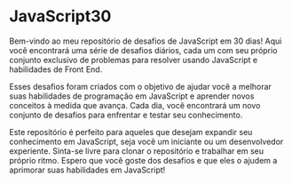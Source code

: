 # JavaScript30
Bem-vindo ao meu repositório de desafios de JavaScript em 30 dias! Aqui você encontrará uma série de desafios diários, cada um com seu próprio conjunto exclusivo de problemas para resolver usando JavaScript e habilidades de Front End.

Esses desafios foram criados com o objetivo de ajudar você a melhorar suas habilidades de programação em JavaScript e aprender novos conceitos à medida que avança. Cada dia, você encontrará um novo conjunto de desafios para enfrentar e testar seu conhecimento.

Este repositório é perfeito para aqueles que desejam expandir seu conhecimento em JavaScript, seja você um iniciante ou um desenvolvedor experiente. Sinta-se livre para clonar o repositório e trabalhar em seu próprio ritmo. Espero que você goste dos desafios e que eles o ajudem a aprimorar suas habilidades em JavaScript!
